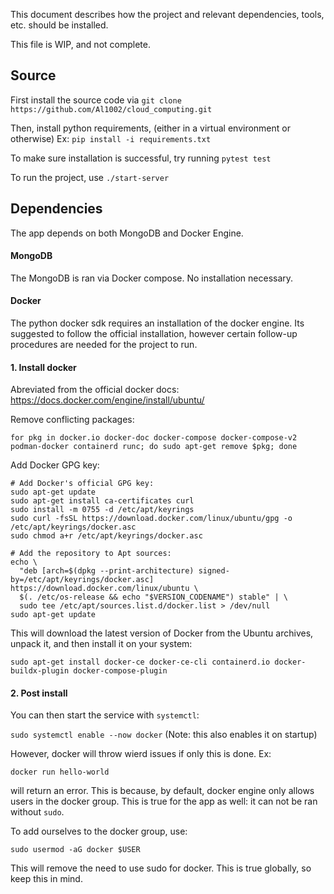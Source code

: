 This document describes how the project and relevant dependencies, tools, etc. should be installed.

This file is WIP, and not complete.

## Source

First install the source code via `git clone https://github.com/Al1002/cloud_computing.git`

Then, install python requirements, (either in a virtual environment or otherwise)
Ex: `pip install -i requirements.txt`

To make sure installation is successful, try running `pytest test`

To run the project, use `./start-server`

## Dependencies
The app depends on both MongoDB and Docker Engine. 

#### MongoDB
The MongoDB is ran via Docker compose.
No installation necessary.

#### Docker 
The python docker sdk requires an installation of the docker engine.
Its suggested to follow the official installation, however certain follow-up procedures are needed for the project to run.

#### 1. Install docker

Abreviated from the official docker docs: https://docs.docker.com/engine/install/ubuntu/

Remove conflicting packages:

`for pkg in docker.io docker-doc docker-compose docker-compose-v2 podman-docker containerd runc; do sudo apt-get remove $pkg; done`

Add Docker GPG key:

```
# Add Docker's official GPG key:
sudo apt-get update
sudo apt-get install ca-certificates curl
sudo install -m 0755 -d /etc/apt/keyrings
sudo curl -fsSL https://download.docker.com/linux/ubuntu/gpg -o /etc/apt/keyrings/docker.asc
sudo chmod a+r /etc/apt/keyrings/docker.asc

# Add the repository to Apt sources:
echo \
  "deb [arch=$(dpkg --print-architecture) signed-by=/etc/apt/keyrings/docker.asc] https://download.docker.com/linux/ubuntu \
  $(. /etc/os-release && echo "$VERSION_CODENAME") stable" | \
  sudo tee /etc/apt/sources.list.d/docker.list > /dev/null
sudo apt-get update
```

This will download the latest version of Docker from the Ubuntu archives, unpack it, and then install it on your system:

`sudo apt-get install docker-ce docker-ce-cli containerd.io docker-buildx-plugin docker-compose-plugin`

#### 2. Post install

You can then start the service with `systemctl`:

`sudo systemctl enable --now docker`
(Note: this also enables it on startup)

However, docker will throw wierd issues if only this is done. Ex:

`docker run hello-world`

will return an error. This is because, by default, docker engine only allows users in the docker group. This is true for the app as well: it can not be ran without `sudo`.

To add ourselves to the docker group, use:

`sudo usermod -aG docker $USER`

This will remove the need to use sudo for docker. This is true globally, so keep this in mind.
